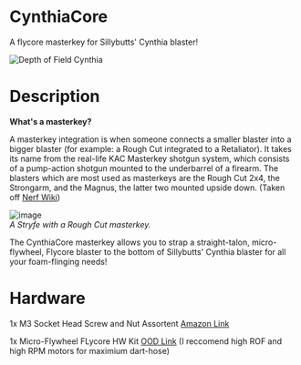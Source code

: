 # CynthiaCore
A flycore masterkey for Sillybutts' Cynthia blaster!


![Depth of Field Cynthia](https://user-images.githubusercontent.com/130928672/232335737-5d56eb01-01e0-44d5-9b97-845cd73b130e.png)

# Description

**What's a masterkey?**

A masterkey integration is when someone connects a smaller blaster into a bigger blaster (for example: a Rough Cut integrated to a Retaliator). It takes its name from the real-life KAC Masterkey shotgun system, which consists of a pump-action shotgun mounted to the underbarrel of a firearm. The blasters which are most used as masterkeys are the Rough Cut 2x4, the Strongarm, and the Magnus, the latter two mounted upside down. (Taken off [Nerf Wiki](https://nerf.fandom.com/wiki/Blaster_modification))

![image](https://user-images.githubusercontent.com/130928672/232335812-08b8b6a9-0233-48c8-b7b2-b0a2a8f74659.png)  
*A Stryfe with a Rough Cut masterkey.*

The CynthiaCore masterkey allows you to strap a straight-talon, micro-flywheel, Flycore blaster to the bottom of Sillybutts' Cynthia blaster for all your foam-flinging needs!

# Hardware
1x M3 Socket Head Screw and Nut Assortent [Amazon Link](https://www.amazon.com/iexcell-Metric-Stainless-Socket-Assortment/dp/B09J2TYH25/ref=dp_prsubs_sccl_3/131-2554634-3227031?pd_rd_w=au3k3&content-id=amzn1.sym.2c74594d-9264-4cdf-bf3d-e4e41e237275&pf_rd_p=2c74594d-9264-4cdf-bf3d-e4e41e237275&pf_rd_r=YBSX295KH32YG7FGAAH7&pd_rd_wg=9d5Az&pd_rd_r=adfb0bd6-b4de-434b-97c2-cb33bdd45931&pd_rd_i=B09J2TYH25&psc=1)

1x Micro-Flywheel FLycore HW Kit [OOD Link](https://outofdarts.com/products/flycore-noidcore-hardware-kit?variant=40535657381930) (I reccomend high ROF and high RPM motors for maximium dart-hose)

